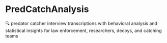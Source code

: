 # PredCatchAnalysis
🔍 predator catcher interview transcriptions with behavioral analysis and statistical insights for law enforcement, researchers, decoys, and catching teams
